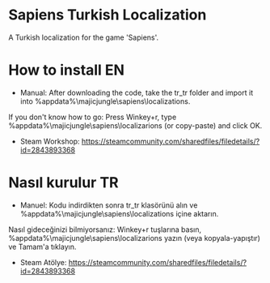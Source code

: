 # Sapiens Turkish Localization

A Turkish localization for the game 'Sapiens'.

# How to install EN
- Manual:
After downloading the code, take the tr_tr folder and import it into %appdata%\majicjungle\sapiens\localizations.

If you don't know how to go: Press Winkey+r, type %appdata%\majicjungle\sapiens\localizarions (or copy-paste) and click OK.

- Steam Workshop: https://steamcommunity.com/sharedfiles/filedetails/?id=2843893368

# Nasıl kurulur TR
- Manuel: 
Kodu indirdikten sonra tr_tr klasörünü alın ve %appdata%\majicjungle\sapiens\localizations içine aktarın.

Nasıl gideceğinizi bilmiyorsanız: Winkey+r tuşlarına basın, %appdata%\majicjungle\sapiens\localizarions yazın (veya kopyala-yapıştır) ve Tamam'a tıklayın.

- Steam Atölye: https://steamcommunity.com/sharedfiles/filedetails/?id=2843893368
